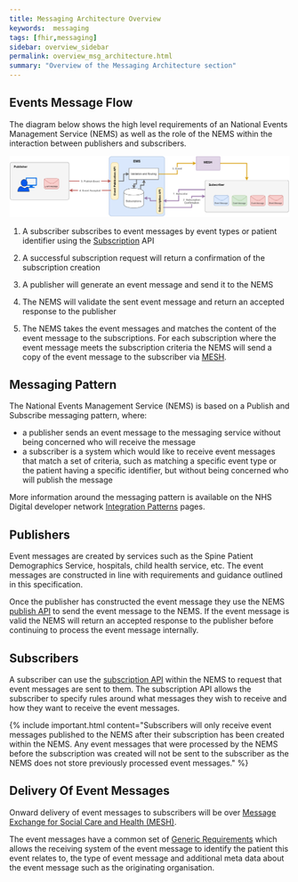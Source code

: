 ```yaml
---
title: Messaging Architecture Overview
keywords:  messaging
tags: [fhir,messaging]
sidebar: overview_sidebar
permalink: overview_msg_architecture.html
summary: "Overview of the Messaging Architecture section"
---
```


## Events Message Flow

The diagram below shows the high level requirements of an National Events Management Service (NEMS) as well as the role of the NEMS within the interaction between publishers and subscribers.

<a href="images/overview/msg_architecture_overview.png" target="_blank"><img src="images/overview/msg_architecture_overview.png"></a>

1. A subscriber subscribes to event messages by event types or patient identifier using the [Subscription](explore_create_subscription.html) API

2. A successful subscription request will return a confirmation of the subscription creation
3. A publisher will generate an event message and send it to the NEMS
4. The NEMS will validate the sent event message and return an accepted response to the publisher
5. The NEMS takes the event messages and matches the content of the event message to the subscriptions. For each subscription where the event message meets the subscription criteria the NEMS will send a copy of the event message to the subscriber via [MESH](https://digital.nhs.uk/message-exchange-social-care-health).

## Messaging Pattern

The National Events Management Service (NEMS) is based on a Publish and Subscribe messaging pattern, where:

- a publisher sends an event message to the messaging service without being concerned who will receive the message
- a subscriber is a system which would like to receive event messages that match a set of criteria, such as matching a specific event type or the patient having a specific identifier, but without being concerned who will publish the message

More information around the messaging pattern is available on the NHS Digital developer network [Integration Patterns](https://developer.nhs.uk/library/architecture/integration-patterns) pages.

## Publishers

Event messages are created by services such as the Spine Patient Demographics Service, hospitals, child health service, etc. The event messages are constructed in line with requirements and guidance outlined in this specification.

Once the publisher has constructed the event message they use the NEMS [publish API](publication_publish.html) to send the event message to the NEMS. If the event message is valid the NEMS will return an accepted response to the publisher before continuing to process the event message internally.

## Subscribers

A subscriber can use the [subscription API](explore_create_subscription.html) within the NEMS to request that event messages are sent to them. The subscription API allows the subscriber to specify rules around what messages they wish to receive and how they want to receive the event messages.

{% include important.html content="Subscribers will only receive event messages published to the NEMS after their subscription has been created within the NEMS. Any event messages that were processed by the NEMS before the subscription was created will not be sent to the subscriber as the NEMS does not store previously processed event messages." %}


## Delivery Of Event Messages

Onward delivery of event messages to subscribers will be over [Message Exchange for Social Care and Health (MESH)](https://digital.nhs.uk/message-exchange-social-care-health).

The event messages have a common set of [Generic Requirements](explore_generic_event_requirements.html) which allows the receiving system of the event message to identify the patient this event relates to, the type of event message and additional meta data about the event message such as the originating organisation.
